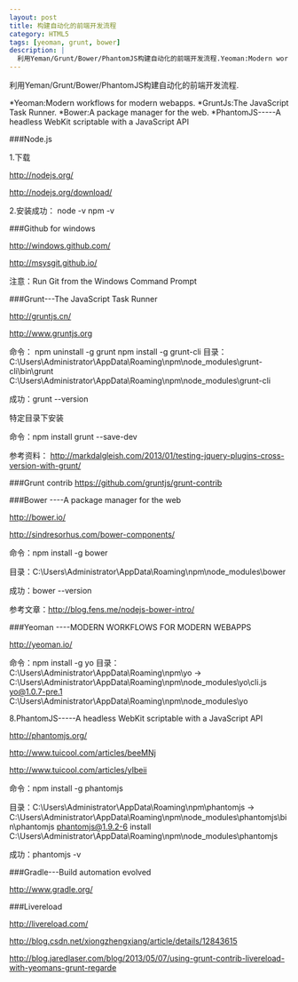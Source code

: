 ```yaml
---
layout: post
title: 构建自动化的前端开发流程
category: HTML5
tags: [yeoman, grunt, bower]
description: |
  利用Yeman/Grunt/Bower/PhantomJS构建自动化的前端开发流程.Yeoman:Modern workflows for modern webapps.GruntJs:The JavaScript Task Runner.Bower:A package manager for the web.
---
```


利用Yeman/Grunt/Bower/PhantomJS构建自动化的前端开发流程.

*Yeoman:Modern workflows for modern webapps.
*GruntJs:The JavaScript Task Runner.
*Bower:A package manager for the web.
*PhantomJS-----A headless WebKit scriptable with a JavaScript API

###Node.js

1.下载

<http://nodejs.org/>

<http://nodejs.org/download/>

2.安装成功：
    node -v
    npm -v

###Github for windows

<http://windows.github.com/>

<http://msysgit.github.io/>

注意：Run Git from the Windows Command Prompt


###Grunt---The JavaScript Task Runner

http://gruntjs.cn/

http://www.gruntjs.org

命令：
    npm uninstall -g grunt
    npm install -g grunt-cli
目录： C:\Users\Administrator\AppData\Roaming\npm\node_modules\grunt-cli\bin\grunt
      C:\Users\Administrator\AppData\Roaming\npm\node_modules\grunt-cli

成功：grunt --version

特定目录下安装

命令：npm install grunt --save-dev

参考资料：
http://markdalgleish.com/2013/01/testing-jquery-plugins-cross-version-with-grunt/

###Grunt contrib
https://github.com/gruntjs/grunt-contrib

###Bower ----A package manager for the web

http://bower.io/

http://sindresorhus.com/bower-components/

命令：npm install -g bower

目录：C:\Users\Administrator\AppData\Roaming\npm\node_modules\bower

成功：bower --version

参考文章：http://blog.fens.me/nodejs-bower-intro/

###Yeoman ----MODERN WORKFLOWS FOR MODERN WEBAPPS

http://yeoman.io/

命令：npm install -g yo
目录：C:\Users\Administrator\AppData\Roaming\npm\yo -> C:\Users\Administrator\AppData\Roaming\npm\node_modules\yo\cli.js
      yo@1.0.7-pre.1 C:\Users\Administrator\AppData\Roaming\npm\node_modules\yo


8.PhantomJS-----A headless WebKit scriptable with a JavaScript API

http://phantomjs.org/

http://www.tuicool.com/articles/beeMNj

http://www.tuicool.com/articles/yIbeii

命令：npm install -g phantomjs

目录：C:\Users\Administrator\AppData\Roaming\npm\phantomjs -> C:\Users\Administrator\AppData\Roaming\npm\node_modules\phantomjs\bin\phantomjs
 phantomjs@1.9.2-6 install C:\Users\Administrator\AppData\Roaming\npm\node_modules\phantomjs

成功：phantomjs -v

###Gradle---Build automation evolved

http://www.gradle.org/

###Livereload

http://livereload.com/

http://blog.csdn.net/xiongzhengxiang/article/details/12843615

http://blog.jaredlaser.com/blog/2013/05/07/using-grunt-contrib-livereload-with-yeomans-grunt-regarde